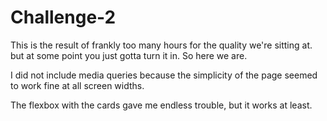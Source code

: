 # Challenge-2
This is the result of frankly too many hours for the quality we're sitting at. but at some point you just gotta turn it in. So here we are. 

I did not include media queries because the simplicity of the page seemed to work fine at all screen widths. 

The flexbox with the cards gave me endless trouble, but it works at least. 